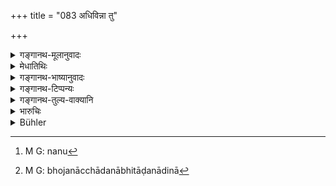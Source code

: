 +++
title = "083 अधिविन्ना तु"

+++

<details><summary>गङ्गानथ-मूलानुवादः</summary>

On being superseded, if a wife, in anger, should go away from the house, she shall be either immediately confined, or cast off in the presence of the family.—(83)
</details>

<details><summary>मेधातिथिः</summary>

क्रोधेनाधिवेदनहेतुना निर्गतायास् त्यागसंनिरोधौ विकल्पतो विधीयेते । न तु[^२२७] यथोपपन्नहेतुना भोजनाच्छादनादिना[^२२८] तत्र प्रीत्या क्रोधावमार्जनं श्वश्रूभिः श्वशुरादिभिर् वा परिभाषणम् । **संनिरोधो** रक्षिपुरुषाधिष्ठानम् । **त्यागो** व्याख्यातः- असंभोगः सहशय्यावर्जनम् । कुलं ज्ञातयः, तत्पितृपक्षाः स्वपक्षाश् च ॥ ९.८३ ॥


[^२२८]:
     M G: bhojanācchādanābhitāḍanādinā


[^२२७]:
     M G: nanu
</details>

<details><summary>गङ्गानथ-भाष्यानुवादः</summary>

For the wife going off in anger, caused by the super-session,—the present text lays down two optional alternatives in the shape of
*confinement* or *divorce*. It would not be right in such a case for
either the mother-in-law or the father-in-law and other relations to console her and appease her anger by means of presents of food and clothing, or by sweet words, eta

‘Confinement’ consists in placing her in the charge of guards.

‘*Divorce*’, ‘*Casting off*’, has already been explained as consisting in dropping intercourse with her, and avoiding her bed.

‘*Family*’—Relations, on the woman’s father’s side, as also those of the husband’s own side.—(83)
</details>

<details><summary>गङ्गानथ-टिप्पन्यः</summary>

‘*Kula*’—‘His own relations as well as the wife’s parental relations’ (Medhātithi);—‘either the family members or the public, according to circumstances’ (Rāghavānanda).

This verse is quoted in *Parāśaramādhava* (Ācāra, p. 69), which adds that ‘casting off’ means ‘sending her to her father’;—in
*Parāśaramādhava* (Prāyaścitta, p. 288), which explains ‘*tyājyā*’ as
‘left among her own paternal relations, till such time as she is free from her defects’;—in *Vidhānapārijāta* (II, p. 59);—in *Aparārka* (p. 101), which explains ‘*kulasannidhau*’ as ‘*pitrādikulasannidhau*’, in the presence of her father and other members of the family;—in
*Nirṇayasindhu* (p. 230);—in *Vīramitrodaya* (Saṃskāra, p. 874), which
explains ‘*kula*’ as ‘her father and other relations’;—and in
*Madanapārijāta* (p. 189).
</details>

<details><summary>गङ्गानथ-तुल्य-वाक्यानि</summary>

**(verses 9.77-84)  
**

See Comparative notes for [Verse 9.77].
</details>

<details><summary>भारुचिः</summary>

उक्तेषु निमित्तेष्व् अधिविन्नाया निर्गतायाः क्रोधेन, त्यागः श्रुतिकर्माधिकाराविरोधे **कुलसंनिधौ**, असंभोगो वा त्यागः संनिरोधो वा तस्याः । अपरे तु प्रजाकर्मसहत्वनिवृत्त्यर्थम् इदं त्यागवचनं कथयन्ति श्रौतकर्माविरोधेन ॥ ९.८३ ॥
</details>

<details><summary>Bühler</summary>

083	A wife who, being superseded, in anger departs from (her husband's) house, must either be instantly confined or cast off in the presence of the family.
</details>
